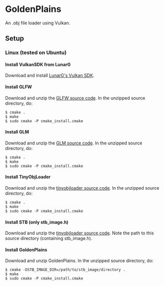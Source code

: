 # GoldenPlains

An .obj file loader using Vulkan.

## Setup

### Linux (tested on Ubuntu)

#### Install VulkanSDK from LunarG
Download and install <a href="https://vulkan.lunarg.com" target="_blank">LunarG's Vulkan SDK</a>.

#### Install GLFW
Download and unzip the <a href="https://github.com/glfw/glfw" target="_blank">GLFW source code</a>. In the unzipped source directory, do:
```shell
$ cmake .
$ make
$ sudo cmake -P cmake_install.cmake
```

#### Install GLM
Download and unzip the <a href="https://glm.g-truc.net" target="_blank">GLM source code</a>. In the unzipped source directory, do:
```shell
$ cmake .
$ make
$ sudo cmake -P cmake_install.cmake
```

#### Install TinyObjLoader
Download and unzip the <a href="https://github.com/tinyobjloader/tinyobjloader" target="_blank">tinyobjloader source code</a>. In the unzipped source directory, do:
```shell
$ cmake .
$ make
$ sudo cmake -P cmake_install.cmake
```

#### Install STB (only stb_image.h)
Download and unzip the <a href="https://github.com/tinyobjloader/tinyobjloader" target="_blank">tinyobjloader source code</a>. Note the path to this source directory (containing stb_image.h).

#### Install GoldenPlains
Download and unzip GoldenPlains. In the unzipped source directory, do:

```shell
$ cmake -DSTB_IMAGE_DIR=/path/to/stb_image/directory .
$ make
$ sudo cmake -P cmake_install.cmake
```
